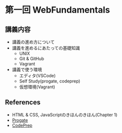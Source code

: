 # 第一回 WebFundamentals

## 講義内容

- 講義の進め方について
- 講義を進めるにあたっての基礎知識
  - UNIX
  - Git & GitHub
  - Vagrant
- 講義で使う環境
  - エディタ(VSCode)
  - Self Study(progate, codeprep)
  - 仮想環境(Vagrant)

## References

- HTML & CSS, JavaScriptのきほんのきほん(Chapter 1)
- [Progate](https://prog-8.com/)
- [CodePrep](https://codeprep.jp/)